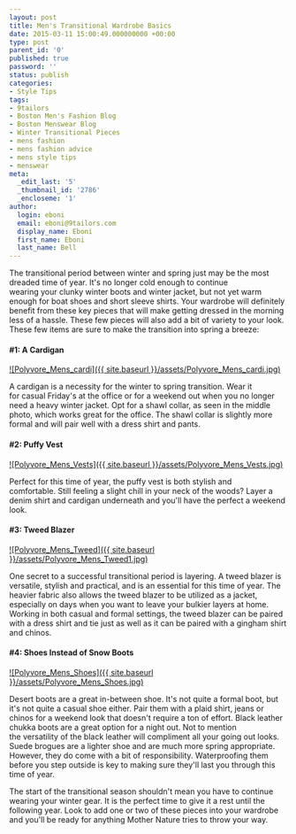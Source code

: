 ```yaml
---
layout: post
title: Men's Transitional Wardrobe Basics
date: 2015-03-11 15:00:49.000000000 +00:00
type: post
parent_id: '0'
published: true
password: ''
status: publish
categories:
- Style Tips
tags:
- 9tailors
- Boston Men's Fashion Blog
- Boston Menswear Blog
- Winter Transitional Pieces
- mens fashion
- mens fashion advice
- mens style tips
- menswear
meta:
  _edit_last: '5'
  _thumbnail_id: '2786'
  _encloseme: '1'
author:
  login: eboni
  email: eboni@9tailors.com
  display_name: Eboni
  first_name: Eboni
  last_name: Bell
---
```

The transitional period between winter and spring just may be the most dreaded time of year. It's no longer cold enough to continue wearing your clunky winter boots and winter jacket, but not yet warm enough for boat shoes and short sleeve shirts. Your wardrobe will definitely benefit from these key pieces that will make getting dressed in the morning less of a hassle. These few pieces will also add a bit of variety to your look. These few items are sure to make the transition into spring a breeze:

#### **#1: A Cardigan**

[![Polyvore_Mens_cardi]({{ site.baseurl }}/assets/Polyvore_Mens_cardi.jpg)](http://blog.9tailors.com/uploads/Polyvore_Mens_cardi.jpg)

A cardigan is a necessity for the winter to spring transition. Wear it for casual Friday's at the office or for a weekend out when you no longer need a heavy winter jacket. Opt for a shawl collar, as seen in the middle photo, which works great for the office. The shawl collar is slightly more formal and will pair well with a dress shirt and pants.

#### **#2: Puffy Vest**

[![Polyvore_Mens_Vests]({{ site.baseurl }}/assets/Polyvore_Mens_Vests.jpg)](http://blog.9tailors.com/uploads/Polyvore_Mens_Vests.jpg)

Perfect for this time of year, the puffy vest is both stylish and comfortable. Still feeling a slight chill in your neck of the woods? Layer a denim shirt and cardigan underneath and you'll have the perfect a weekend look.

#### **#3: Tweed Blazer**

[![Polyvore_Mens_Tweed]({{ site.baseurl }}/assets/Polyvore_Mens_Tweed1.jpg)](http://blog.9tailors.com/uploads/Polyvore_Mens_Tweed1.jpg)

One secret to a successful transitional period is layering. A tweed blazer is versatile, stylish and practical, and is an essential for this time of year. The heavier fabric also allows the tweed blazer to be utilized as a jacket, especially on days when you want to leave your bulkier layers at home. Working in both casual and formal settings, the tweed blazer can be paired with a dress shirt and tie just as well as it can be paired with a gingham shirt and chinos.

#### **#4: Shoes Instead of Snow Boots**

[![Polyvore_Mens_Shoes]({{ site.baseurl }}/assets/Polyvore_Mens_Shoes.jpg)](http://blog.9tailors.com/uploads/Polyvore_Mens_Shoes.jpg)

Desert boots are a great in-between shoe. It's not quite a formal boot, but it's not quite a casual shoe either. Pair them with a plaid shirt, jeans or chinos for a weekend look that doesn't require a ton of effort. Black leather chukka boots are a great option for a night out. Not to mention the versatility of the black leather will compliment all your going out looks. Suede brogues are a lighter shoe and are much more spring appropriate. However, they do come with a bit of responsibility. Waterproofing them before you step outside is key to making sure they'll last you through this time of year.

The start of the transitional season shouldn't mean you have to continue wearing your winter gear. It is the perfect time to give it a rest until the following year. Look to add one or two of these pieces into your wardrobe and you'll be ready for anything Mother Nature tries to throw your way.